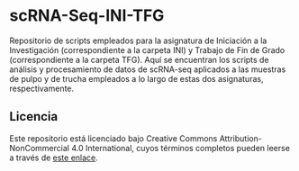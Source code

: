 # scRNA-Seq-INI-TFG

Repositorio de scripts empleados para la asignatura de Iniciación a la Investigación (correspondiente a la carpeta INI) y Trabajo de Fin de Grado (correspondiente a la carpeta TFG).
Aquí se encuentran los scripts de análisis y procesamiento de datos de scRNA-seq aplicados a las muestras de pulpo y de trucha empleados a lo largo de estas dos asignaturas, respectivamente.

## Licencia

Este repositorio está licenciado bajo Creative Commons Attribution-NonCommercial 4.0 International, cuyos términos completos pueden leerse a través de [este enlace](http://creativecommons.org/licenses/by-nc/4.0/).

